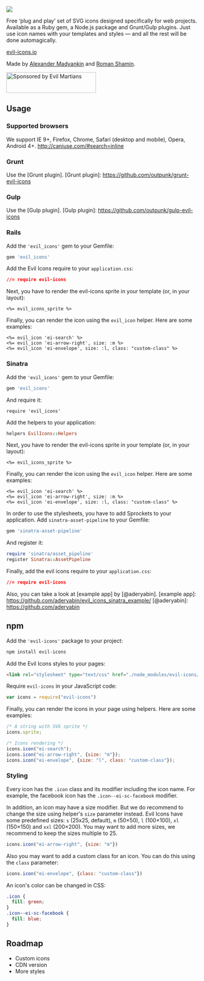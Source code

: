 ![](http://evil-icons.io/assets/images/evil-icons.png)

Free ‘plug and play’ set of SVG icons designed specifically for web projects. Available as a Ruby gem, a Node.js package and Grunt/Gulp plugins. Just use icon names with your templates and styles — and all the rest will be done automagically.

[evil-icons.io](http://evil-icons.io)

Made by [Alexander Madyankin] and [Roman Shamin].

<a href="https://evilmartians.com/?utm_source=evil-icons">
<img src="https://evilmartians.com/badges/sponsored-by-evil-martians.svg" alt="Sponsored by Evil Martians" width="236" height="54">
</a>

[Alexander Madyankin]:  https://twitter.com/outpunk
[Roman Shamin]:         https://twitter.com/romanshamin


## Usage

### Supported browsers
We support IE 9+, Firefox, Chrome, Safari (desktop and mobile), Opera, Android 4+.
http://caniuse.com/#search=inline

### Grunt
Use the [Grunt plugin].
[Grunt plugin]: https://github.com/outpunk/grunt-evil-icons

### Gulp
Use the [Gulp plugin].
[Gulp plugin]: https://github.com/outpunk/gulp-evil-icons

### Rails

Add the `'evil_icons'` gem to your Gemfile:
```ruby
gem 'evil_icons'
```

Add the Evil Icons require to your `application.css`:
```css
//= require evil-icons
```

Next, you have to render the evil-icons sprite in your template (or, in your layout):
```erb
<%= evil_icons_sprite %>
```

Finally, you can render the icon using the `evil_icon` helper.
Here are some examples:
```erb
<%= evil_icon 'ei-search' %>
<%= evil_icon 'ei-arrow-right', size: :m %>
<%= evil_icon 'ei-envelope', size: :l, class: "custom-class" %>
```


### Sinatra

Add the `'evil_icons'` gem to your Gemfile:
```ruby
gem 'evil_icons'
```
And require it:
```
require 'evil_icons'
```

Add the helpers to your application:
```ruby
helpers EvilIcons::Helpers
```

Next, you have to render the evil-icons sprite in your template (or, in your layout):
```erb
<%= evil_icons_sprite %>
```

Finally, you can render the icon using the `evil_icon` helper.
Here are some examples:
```erb
<%= evil_icon 'ei-search' %>
<%= evil_icon 'ei-arrow-right', size: :m %>
<%= evil_icon 'ei-envelope', size: :l, class: "custom-class" %>
```

In order to use the stylesheets, you have to add Sprockets to your application.
Add `sinatra-asset-pipeline` to your Gemfile:
```ruby
gem 'sinatra-asset-pipeline'
```

And register it:
```ruby
require 'sinatra/asset_pipeline'
register Sinatra::AssetPipeline
```

Finally, add the evil icons require to your `application.css`:
```css
//= require evil-icons
```

Also, you can take a look at [example app] by [@aderyabin].
[example app]: https://github.com/aderyabin/evil_icons_sinatra_example/
[@aderyabin]: https://github.com/aderyabin


## npm

Add the `'evil-icons'` package to your project:
```bash
npm install evil-icons
```

Add the Evil Icons styles to your pages:
```html
<link rel="stylesheet" type="text/css" href="./node_modules/evil-icons/assets/css/evil-icons.css">
```

Require `evil-icons` in your JavaScript code:
```js
var icons = require("evil-icons")
```

Finally, you can render the icons in your page using helpers.
Here are some examples:
```js
/* A string with SVG sprite */
icons.sprite;

/* Icons rendering */
icons.icon("ei-search");
icons.icon("ei-arrow-right", {size: "m"});
icons.icon("ei-envelope", {size: "l", class: "custom-class"});
```


### Styling

Every icon has the `.icon` class and its modifier including the icon name. For example, the facebook icon has the `.icon--ei-sc-facebook` modifier.

In addition, an icon may have a size modifier. But we do recommend to change the size using helper's `size` parameter instead. Evil Icons have some predefined sizes: `s` (25x25, default), `m` (50×50), `l` (100×100), `xl` (150×150) and `xxl` (200×200). You may want to add more sizes, we recommend to keep the sizes multiple to 25.
```js
icons.icon("ei-arrow-right", {size: "m"})
```

Also you may want to add a custom class for an icon.
You can do this using the `class` parameter:
```js
icons.icon("ei-envelope", {class: "custom-class"})
```

An icon's color can be changed in CSS:
```css
.icon {
  fill: green;
}
.icon--ei-sc-facebook {
  fill: blue;
}
```


## Roadmap
* Custom icons
* CDN version
* More styles
